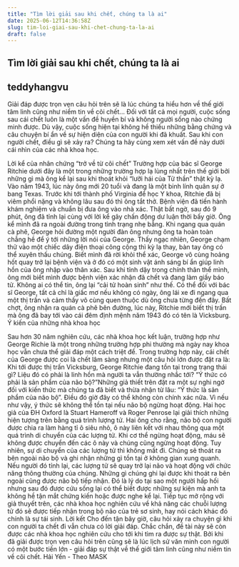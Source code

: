 ```yaml
---
title: "Tìm lời giải sau khi chết, chúng ta là ai"
date: 2025-06-12T14:36:58Z
slug: tim-loi-giai-sau-khi-chet-chung-ta-la-ai
draft: false
---
```


## Tìm lời giải sau khi chết, chúng ta là ai

## teddyhangvu

Giải đáp được trọn vẹn câu hỏi trên sẽ là lúc chúng ta hiểu hơn về thế giới tâm linh cũng như niềm tin về cõi chết...
Đối với tất cả mọi người, cuộc sống sau cái chết luôn là một vấn đề huyền bí và không người sống nào chứng minh được. Dù vậy, cuộc sống hiện tại không hề thiếu những bằng chứng và câu chuyện bí ẩn về sự hiện diện của con người khi đã khuất. 
Sau khi con người chết, điều gì sẽ xảy ra? Chúng ta hãy cùng xem xét vấn đề này dưới cái nhìn của các nhà khoa học.

​Lời kể của nhân chứng “trở về từ cõi chết”
Trường hợp của bác sĩ George Ritchie dưới đây là một trong những trường hợp lạ lùng nhất trên thế giới bởi những gì mà ông kể lại sau khi thoát khỏi “lưỡi hái của Tử thần” thật kỳ lạ.
Vào năm 1943, lúc này ông mới 20 tuổi và đang là một binh lính quân sự ở bang Texas. Trước khi tới thành phố Virginia để học Y khoa, Ritchie đã bị viêm phổi nặng và không lâu sau đó thì ông tắt thở.
​Bệnh viện đã tiến hành khám nghiệm và chuẩn bị đưa ông vào nhà xác. Thật bất ngờ, sau đó 9 phút, ông đã tỉnh lại cùng với lời kể gây chấn động dư luận thời bấy giờ.
Ông kể mình đã ra ngoài đường trong tình trạng nhẹ bẫng. Khi ngang qua quán cà phê, George hỏi đường một người đàn ông nhưng ông ta hoàn toàn chẳng hề để ý tới những lời nói của George.
​Thấy ngạc nhiên, George chạm thử vào một chiếc dây điện thoại công cộng thì kỳ lạ thay, bàn tay ông có thể xuyên thấu chúng. Biết mình đã rời khỏi thể xác, George vô cùng hoảng hốt quay trở lại bệnh viện và ở đó có một sinh vật ánh sáng bí ẩn giúp linh hồn của ông nhập vào thân xác.
Sau khi tỉnh dậy trong chính thân thể mình, ông mới biết mình được bệnh viện xác nhận đã chết và đang làm giấy báo tử. Không ai có thể tin, ông lại “cải tử hoàn sinh” như thế.
​Có thể đối với bác sĩ George, tất cả chỉ là giấc mơ nếu không có ngày, ông lái xe đi ngang qua một thị trấn và cảm thấy vô cùng quen thuộc dù ông chưa từng đến đây.
Bất chợt, ông nhận ra quán cà phê bên đường, lúc này, Ritchie mới biết thị trấn mà ông đã bay tới vào cái đêm định mệnh năm 1943 đó có tên là Vicksburg.
Ý kiến của những nhà khoa học

Sau hơn 30 năm nghiên cứu, các nhà khoa học kết luận, trường hợp như George Richie là một trong những trường hợp phi thường mà ngày nay khoa học vẫn chưa thể giải đáp một cách triệt để.
Trong trường hợp này, cái chết của George được coi là chết lâm sàng nhưng một câu hỏi lớn được đặt ra là: Khi tới được thị trấn Vicksburg, George Ritchie đang tồn tại trong trạng thái gì? Liệu đó có phải là linh hồn mà người ta vẫn thường nhắc tới?
​“Ý thức có phải là sản phẩm của não bộ?”​Những giả thiết trên đặt ra một sự nghi ngờ đối với kiến thức mà chúng ta đã biết và thừa nhận từ lâu: “Ý thức là sản phẩm của não bộ”. Điều đó giờ đây có thể không còn chính xác nữa. Vì nếu như vậy, ý thức sẽ không thể tồn tại nếu não bộ ngừng hoạt động. 
Hai học giả của ĐH Oxford là Stuart Hameroff và Roger Penrose lại giải thích những hiện tượng trên bằng quá trình lượng tử. Hai ông cho rằng, não bộ con người được chia ra làm hàng tỉ ô siêu nhỏ, ô này liên kết với nhau thông qua một quá trình di chuyển của các lượng tử. Khi cơ thể ngừng hoạt động, máu sẽ không được chuyển đến các ô này và chúng cũng ngừng hoạt động. 
​Tuy nhiên, sự di chuyển của các lượng tử thì không mất đi. Chúng sẽ thoát ra bên ngoài não bộ và ghi nhận những gì tồn tại ở không gian xung quanh. Nếu người đó tỉnh lại, các lượng tử sẽ quay trở lại não và hoạt động với chức năng thông thường của chúng. Những gì chúng ghi lại được khi thoát ra bên ngoài cũng được não bộ tiếp nhận. 
​Đó là lý do tại sao một người hấp hối nhưng sau đó được cứu sống lại có thể biết được những sự kiện mà anh ta không hề tận mắt chứng kiến hoặc được nghe kể lại.
Tiếp tục mở rộng với giả thuyết trên, các nhà khoa học nghiên cứu về khả năng các chuỗi lượng tử đó sẽ được tiếp nhận trong bộ não của trẻ sơ sinh, hay nói cách khác đó chính là sự tái sinh.
Lời kết
​Cho đến tận bây giờ, câu hỏi xảy ra chuyện gì khi con người ta chết đi vẫn chưa có lời giải đáp. 
Chắc chắn, đề tài này sẽ còn được các nhà khoa học nghiên cứu cho tới khi tìm ra được sự thật. Bởi khi đã giải được trọn vẹn câu hỏi trên cũng sẽ là lúc lịch sử văn minh con người có một bước tiến lớn - giải đáp sự thật về thế giới tâm linh cũng như niềm tin về cõi chết.
 Hải Yến - Theo MASK